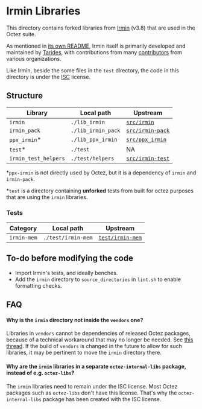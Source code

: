 # Irmin Libraries

This directory contains forked libraries from
[Irmin](https://github.com/mirage/irmin) (v3.8) that are used in the
Octez suite.

As mentioned in [its own
README](https://github.com/mirage/irmin/blob/main/README.md), Irmin
itself is primarily developed and maintained by
[Tarides](https://tarides.com), with contributions from many
[contributors](https://github.com/mirage/irmin/graphs/contributors)
from various organizations.

Like Irmin, beside the some files in the `test` directory, the code in this
directory is under the
[ISC](https://github.com/mirage/irmin/blob/main/LICENSE.md) license.


## Structure

| Library | Local path | Upstream |
| -------- | --------- | -------- |
| `irmin`    | `./lib_irmin` | [`src/irmin`](https://github.com/mirage/irmin/tree/main/src/irmin) |
| `irmin_pack`    | `./lib_irmin_pack` | [`src/irmin-pack`](https://github.com/mirage/irmin/tree/main/src/irmin-pack) |
| `ppx_irmin`\*    | `./lib_ppx_irmin` | [`src/ppx_irmin`](https://github.com/mirage/irmin/tree/main/src/ppx_irmin) |
| `test`\*   | `./test` | NA |
| `irmin_test_helpers`   | `./test/helpers` | [`src/irmin-test`](https://github.com/mirage/irmin/tree/main/src/irmin-test) |


\*`ppx-irmin` is not directly used by Octez, but it is a dependency of `irmin` and `irmin-pack`.

\*`test` is a directory containing **unforked** tests from built for octez
purposes that are using the `irmin` libraries.

### Tests

| Category | Local path | Upstream |
| -------- | --------- | -------- |
| `irmin-mem`    | `./test/irmin-mem` | [`test/irmin-mem`](https://github.com/mirage/irmin/tree/main/test/irmin-mem) |


## To-do before modifying the code

- Import Irmin's tests, and ideally benches.
- Add the `irmin` directory to `source_directories` in `lint.sh` to enable formatting checks.


## FAQ

#### Why is the `irmin` directory not inside the `vendors` one?

Libraries in `vendors` cannot be dependencies of released Octez
packages, because of a technical workaround that may no longer be
needed. See [this
thread](https://gitlab.com/tezos/tezos/-/merge_requests/10905#note_1694716679). If
the build of `vendors` is changed in the future to allow for such
libraries, it may be pertinent to move the `irmin` directory there.

#### Why are the `irmin` libraries in a separate `octez-internal-libs` package, instead of e.g. `octez-libs`?

The `irmin` libraries need to remain under the ISC license. Most Octez
packages such as `octez-libs` don't have this license. That's why the
`octez-internal-libs` package has been created with the ISC license.
